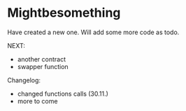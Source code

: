 # Mightbesomething

Have created a new one. Will add some more code as todo.

NEXT:

- another contract
- swapper function

Changelog:
- changed functions calls (30.11.)
- more to come

